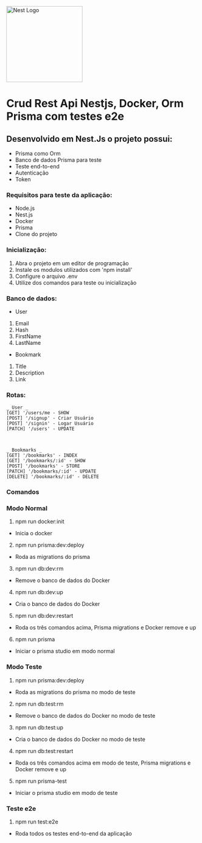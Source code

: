 <p align="center">



  <a href="http://nestjs.com/" target="blank"><img src="https://nestjs.com/img/logo-small.svg" width="200" alt="Nest Logo" /></a>



</p>




# Crud Rest Api Nestjs, Docker, Orm Prisma com testes e2e

## Desenvolvido em Nest.Js o projeto possui:
- Prisma como Orm
- Banco de dados Prisma para teste 
- Teste end-to-end
- Autenticação
- Token


### Requisitos para teste da aplicação:
- Node.js
- Nest.js
- Docker
- Prisma
- Clone do projeto

### Inicialização:
1. Abra o projeto em um editor de programação
2. Instale os modulos utilizados com 'npm install'
3. Configure o arquivo .env
4. Utilize dos comandos para teste ou inicialização

### Banco de dados:
- User
1. Email
2. Hash
3. FirstName
4. LastName

- Bookmark
1. Title
2. Description
3. Link

### Rotas:
```
_ User _
[GET] '/users/me - SHOW
[POST] '/signup' - Criar Usuário
[POST] '/signin' - Logar Usuário
[PATCH] '/users' - UPDATE



_ Bookmarks _ 
[GET] '/bookmarks' - INDEX
[GET] '/bookmarks/:id' - SHOW
[POST] '/bookmarks' - STORE
[PATCH] '/bookmarks/:id' - UPDATE
[DELETE] '/bookmarks/:id' - DELETE
```

### Comandos

### Modo Normal
1. npm run docker:init
- Inicia o docker
2. npm run prisma:dev:deploy
- Roda as migrations do prisma
3. npm run db:dev:rm
- Remove o banco de dados do Docker
4. npm run db:dev:up
- Cria o banco de dados do Docker
5. npm run db:dev:restart
- Roda os três comandos acima, Prisma migrations e Docker remove e up
6. npm run prisma
- Iniciar o prisma studio em modo normal

### Modo Teste
1. npm run prisma:dev:deploy
- Roda as migrations do prisma no modo de teste
2. npm run db:test:rm
- Remove o banco de dados do Docker no modo de teste
3. npm run db:test:up
- Cria o banco de dados do Docker no modo de teste
4. npm run db:test:restart
- Roda os três comandos acima em modo de teste, Prisma migrations e Docker remove e up
5. npm run prisma-test
- Iniciar o prisma studio em modo de teste

### Teste e2e
1. npm run test:e2e
- Roda todos os testes end-to-end da aplicação
